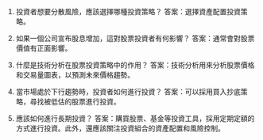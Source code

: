 

1. 投資者想要分散風險，應該選擇哪種投資策略？
答案：選擇資產配置投資策略。

2. 如果一個公司宣布股息增加，這對股票投資者有何影響？
答案：通常會對股票價值有正面影響。

3. 什麼是技術分析在股票投資策略中的作用？
答案：技術分析用來分析股票價格和交易量圖表，以預測未來價格趨勢。

4. 當市場處於下行趨勢時，投資者如何進行投資？
答案：可以採用買入抄底策略，尋找被低估的股票進行投資。

5. 應該如何進行長期投資？
答案：購買股票、基金等投資工具，採用定期定額的方式進行投資。此外，還應該關注投資組合的資產配置和風險控制。